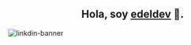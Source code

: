 <div align="center">
  <h2>Hola, soy <a href="https://www.edeldevnew.netlify.app" target="_blank">edeldev</a> 👋.
</div>

![linkdin-banner](https://github.com/edeldev/edeldev/assets/102327957/61b88cfe-cb44-4f7d-8776-ef48cb58884f)

